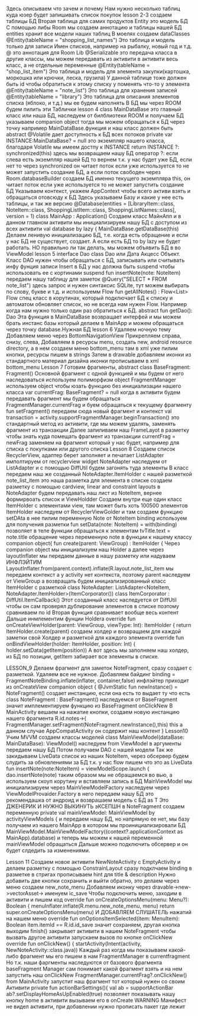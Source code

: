 Здесь описываем что зачем и почему
Нам нужно несколько таблиц куда юзер будет запишивать список покупок
lesson 2-3 создаем таблицы БД
Вторая таблица для самих продуктов
Entity это модель БД
С помощью либы Room мы создаем аннотацию и таблицы нашей БД
entities хранит все модели наших таблиц
В моелях создаем dataClasses
@Entity(tableName = "shopping_list_names") Это таблица и модель только для записи Имен списков, например на рыбалку, новый год и т.д.
@ это аннотация для Room Lib
@Serializable это передача класса в другие классы, мы можем передавать из активити в активити весь класс, а не отдельные переменные
@Entity(tableName = "shop_list_item") Это таблица и модель для элемента закупки(картошка, моркошка или крючки, леска, грузила)
У данной таблице тоже должен быть id чтобы обратиться к этому списку у поменять что-то у элемента
@Entity(tableName = "note_list")
Это таблица для хранения записей
@Entity(tableName = "library")
Это таблица для описания элементов списка (яблоко, и т.д.) мы ее будем наполнять
В БД мы через ROOM будем пилить эти Таблички
lesson 4
class MainDataBase это главный класс или наша БД, наследуем от билблиотеки ROOM и получаем БД
указываем companion object тогда мы можем обращаться к БД через точку например MainDataBase.функция
и наш класс должен быть abstract
@Volatile дает доступность к БД всех потоков
private var INSTANCE:MainDataBase? = null это экземпляр нашего класса, благодаря Volatile мы имеем достпу к INSTANCE
return INSTANCE ?: synchronized(this)  здесь мы возвращаем нашу БД оператор ?: если слева есть экземпляр нашей БД то вернем т.к. у нас будет уже БД, если нет то через synchronized
он читает поток если уже используется то не может запустить создание БД, а если поток свободен
через Room.databaseBuilder создаем БД именно текущего экземпляра this, он читает поток если уже используется то не может запустить создание БД
Указываем контекст, укажем AppContext чтобы всего активи взять и обращаться отовсюду к БД
Здесь указываем Базу и какие у нее есть таблицы, и так же версию
@Database(entities = [LibraryItem::class, NoteItem::class, ShoppingListItem::class, ShoppingListNames::class], version = 1)
class MainApp : Application() Создаем класс МайнАпп и в данном главном активити мы инициализируем нашу БД с доступом из всех активити
val database by lazy {
MainDataBase.getDataBase(this)
Делаем ленивую инициализацию БД, т.е. когда есть обращение и если у нас БД не существует, создает. А если есть БД то by lazy не будет работать.
НО правильно ли так делать, мы можем объявить БД в во ViewModel
lesson 5
interface Dao
class Dao или Дата Акцесс Объект. Класс DAO нужен чтобы обращаться с БД, записывать или считывать инфу
фунция записи Insert в БД у нас должна быть suspend чтобы использовать ее с кортинами
suspend fun insertNote(note: NoteItem) передаем нашу таблицу для заметок
@Query("SELECT * FROM note_list") здесь запрос и нужен синтаксис SQLite, тут можем выбирать по слову, букве и т.д. и используемм Flow fun getAllNotes() : Flow<List<NoteItem>>
Flow спец класс в корутинах, который подключает БД к списку и автоматом обновляет список, но не всегда нам нужен Flow. Например когда нам нужно только один раз обратиться к БД.
abstract fun getDao(): Dao Эта функция в MainDataBase возвращает интерфей и мы можем брать инстанс базы который делаем в MainApp и можем обращаться через точку database.Нужная БД
lesson 6
Удаляем ночную тему
Добавляем меню через BottomNavigationView
Прикрепляем справа, снизу, слева, 
Добавляем в ресурсы menu, создать new, android resource directory, а в нем создаем меню bottom_menu
там в xml уже пилим кнопки, ресурсы пишем в strings
Затем в drawable добавляем иконки из стандартного материал дизайна
иконки прописываем в xml bottom_menu
Lesson 7
Готовим фрагменты,
abstract class BaseFragment: Fragment() Основной фрагмент с одной функцией и мы будем от него наследоваться
используем полиморфизм
object FragmentManager используем object чтобы юзать функцию без инициализации нашего класса
var currentFrag: BaseFragment? = null
когда в активити будем передавать фрагмент мы будем обращаться FragmentManager.currentFrag 
и буем обращаться к текущему фрагменту
fun setFragment() передаем сюда новый фрагмент и контекст
val transaction = activity.supportFragmentManager.beginTransaction() это стандартный метод из активити,
где мы можем удалять, заменять фрагмент из транзакции
Далее запиливаем наш FrameLayot в разметку чтобы знать куда помещать фрагмент из транзакции
currentFrag = newFrag заменяем на фрагмент который у нас будет, например для списка с покупками или другого списка
Lesson 8
Создаем список RecyclerView, адаптер берет заполняет и печатает
ListAdapter имполтируем от recyclerview widget
NoteAdapter наследуем от ListAdapter и  с помощью DiffUtil будем загонять туда элементы
В класс передаем наш же созданный NoteAdapter.ItemHolder с нашей разметкой
note_list_item это наша разметка для элемента в списке
создаем разметку с помощью cardview, linear and constraint layouts
в NoteAdapter будем передавать наш лист из NoteItem, вернее формирвоать список и ViewHoldder
Создаем внутри еще один класс ItemHolder c элементами view, там может быть хоть 100500 элементов
ItemHolder наследуем от RecyclerViewGolder и там создаем функцию 
setDAta в нее пилим переменную Note от NoteItem
binding используем для получения разметки
fun setData(note: NoteItem) = with(binding) позволяет в  теле функции обращаться к элементам
tvTitle.text = note.title обращение через переменную note в функции к нашему классу
companion object{
fun create(parent: ViewGroup) : ItemHolder {
Через  companion object мы инициализуем наш Holder 
а далее через layoutInflater мы передаем данные в нашу разметку или надуваем ИНФЛЭЙТИМ
LayoutInflater.from(parent.context).inflate(R.layout.note_list_item
мы передаем контекст а у activity нет контекста, поэтому parent наследуем от ViewGroup
а возвращать будем инициализированный класс ItemHolder с разметкой
class NoteAdapter: ListAdapter<NoteItem, NoteAdapter.ItemHolder>(ItemCorporator())
class ItemCorporator : DiffUtil.ItemCallback<NoteItem>() Этот созданный класс наследуется от DiffUtil 
чтобы он сам проверял дублирование элементов в списке поэтому сравниваем по id
Вторая функция сравнивает вообще весь контент
Дальше инмлементим фунции Holdera
override fun onCreateViewHolder(parent: ViewGroup, viewType: Int): ItemHolder {
return ItemHolder.create(parent) создаем холдер и возвращаем для каждой заметки свой Холдер и разметкой для каждого элемента
override fun onBindViewHolder(holder: ItemHolder, position: Int) {
holder.setData(getItem(position))
А вот здесь мы заполняем наш холдер, из БД по позиции, getItem забирает все элементы в списке.

LESSON_9
Делаем фрагмент для заметок
NoteFragment, сразу создает с разметкой.
Удаляем  все не нужное.
Добавляем байдинг
binding = FragmentNoteBinding.inflate(inflater, container,false) инфлэйтер приходит из onCreateView
companion object {
@JvmStatic
fun newInstance() = NoteFragment() создает инстанцию, если она есть то выдает ту что есть
class NoteFragment : BaseFragment() наследуемся от BaseFragment значит имплементируем функцию из BaseFragment
onClickNew
В MainActivity вешаем на нажатие кнопки, создаем новую инстанцию нашего фрагмента
R.id.notes->{
FragmentManager.setFragment(NoteFragment.newInstance(),this)
this а данном случае AppCompatActivity он содержит наш контент
}
Lesson10
Учим MVVM
создаем классы моделей
class MainViewModel(dataBase: MainDataBase): ViewModel() наследуем from ViewModel в аргументы передаем нашу БД
Потом получаем DAO с нашей модели
Так же закидываем LiveData список из наших NoteItem, через обсервер будем слудить за обновлениями за БД
т.к. у нас flow пишем что это as LiveData
fun insertNote(note:NoteItem) = viewModelScope.launch {
dao.insertNote(note)
таким образом мы не обращаемся во вью, а используем скоуп корутину и вставляем запись в БД
MainViewModel мы инициализируем через MainViewModelFactory наследуем через ViewModelProvaider.Factory
в него передаем нашу БД это рекомендашка от андроид
и возврашаем модель с БД as T Это ДЖЕНЕРИК
И НУЖНО ВЫКИНУТЬ эКСЕПШН
в NoteFragment создаем переменную
private val mainViewModel: MainViewModel by activityViewModels {
и передаем нашу БД, но напрямую ее нет, мы базу получаем из нашего MainApp в котором мы проинициализировали БД
MainViewModel.MainViewModelFactory((context?.applicationContext as MainApp).database)
и теперь мы можем к нашей переменной mainViewModel обращаться
Дальше можно подключить обсервер и он будет слдедить за изменениями.
 
Lesson 11
Создаем новое активити NewNoteActivity с EmptyActivity и делаем разметку с помощью ConstrainLayout
сразу подклчаем binding
в разметке в стригах прописываем hint для title & description
Нужно добавить две кнопки сохранить и выйти обратно, это делаем через меню
создаем new_note_menu
Добавляем иконку через dravable->new->vectorAsset-> именуем ic_save
Чтобы подключить меню, заходим в активити и пишем код
override fun onCreateOptionsMenu(menu: Menu?): Boolean {
menuInflater.inflate(R.menu.new_note_menu, menu)
return super.onCreateOptionsMenu(menu)
И ДОБАВЛЯЕМ СЛУШАТЕЛЬ нажатий на нашем меню
override fun onOptionsItemSelected(item: MenuItem): Boolean
item.itemId == R.id.id_save значит сохраняем, другая кнопка выходим
finish() закрывает активити
в нашем NoteFragment чтобы вызвать другое активити запускаем вызов по кнопке onClickNew
override fun onClickNew() {
startActivity(Intent(activity, NewNoteActivity::class.java))
Каждый раз когда мы показываем какой-либо фрагмент мы его пишем в нам FragmentManager в currentfragment
Но т.к. наши фаргменты наследуются от базового фрагмента baseFragment Manager сам понимает какой фрагмент взять
и на нем запустить наш onClickNew
FragmentManager.currentFrag?.onClickNew() from MainActivity запустит наш фрагмент тот который нужен со своим Активити
private fun actionBarSettings(){
val ab = supportActionBar
ab?.setDisplayHomeAsUpEnabled(true)
позволяет показывать нашу кнопку home в активити
вызываем его в onCreate
WARNING Манифест не видел активити, при добавлении нужно прописать пакет где лежит